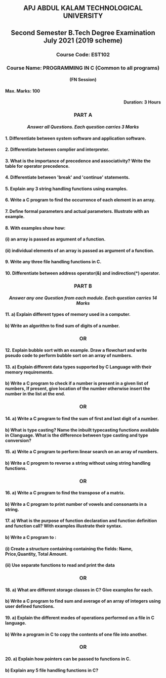 <h2 align= center><b>APJ ABDUL KALAM TECHNOLOGICAL UNIVERSITY<b></h2>
<h2 align= center>Second Semester B.Tech Degree Examination July 2021 (2019 scheme)</h2>

<h3 align= center><b> Course Code: EST102</b></h3>
<h3 align= center><b> Course Name: PROGRAMMING IN C (Common to all programs)</b></h3>
<h4 align= center> (FN Session)</h4>

<h4 align= left>Max. Marks: 100</h4>
<h4 align= right>Duration: 3 Hours</h4>

<h3 align= center><b>PART A</b></h3>

<h4 align=center ><i>Answer all Questions. Each question carries 3 Marks</i></h4>

#### 1. Differentiate between system software and application software.
#### 2. Differentiate between complier and interpreter.
#### 3. What is the importance of precedence and associativity? Write the table for operator precedence.
#### 4. Differentiate between 'break' and 'continue' statements.
#### 5. Explain any 3 string handling functions using examples.
#### 6. Write a C program to find the occurrence of each element in an array.
#### 7. Define formal parameters and actual parameters. Illustrate with an example.
#### 8. With examples show how: 
####    (i) an array is passed as argument of a function. 
####    (ii) individual elements of an array is passed as argument of a function.
#### 9. Write any three file handling functions in C.
#### 10. Differentiate between address operator(&) and indirection(*) operator.

<h3 align= center><b>PART B</b></h3>
<h4 align=center ><i>Answer any one Question from each module. Each question carries 14 Marks</i></h4>

#### 11. a) Explain different types of memory used in a computer.
####     b) Write an algorithm to find sum of digits of a number.
<h3 align= center>OR</h3>

#### 12. Explain bubble sort with an example. Draw a flowchart and write pseudo code to perform bubble sort on an array of numbers.
#### 13. a) Explain different data types supported by C Language with their memory requirements.
####     b) Write a C program to check if a number is present in a given list of numbers, If present, give location of the number otherwise insert the number in the list at the end.
<h3 align= center>OR</h3>

#### 14. a) Write a C program to find the sum of first and last digit of a number.
#### b) What is type casting? Name the inbuilt typecasting functions available in Clanguage. What is the difference between type casting and type conversion?
#### 15. a) Write a C program to perform linear search on an array of numbers.
#### b) Write a C progrem to reverse a string without using string handling functions.
<h3 align= center>OR</h3>

#### 16. a) Write a C program to find the transpose of a matrix.
#### b) Write a C program to print number of vowels and consonants in a string.
#### 17. a) What is the purpose of function declaration and function definition and function call? With examples illustrate their syntax.
#### b) Write a C program to : 
#### (i) Create a structure containing containing the fields: Name, Price,Quantity, Total Amount.
#### (ii) Use separate functions to read and print the data
<h3 align= center>OR</h3>

#### 18. a) What are different storage classes in C? Give examples for each.
#### b) Write a C program to find sum and average of an array of integers using user defined functions.
#### 19. a) Explain the different modes of operations performed on a file in C language.
#### b) Write a program in C to copy the contents of one file into another.
<h3 align= center>OR</h3>

#### 20. a) Explain how pointers can be passed to functions in C.
#### b) Explain any 5 file handling functions in C?
